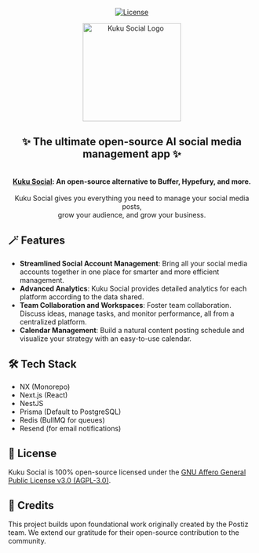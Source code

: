 <p align="center">
<a href="https://opensource.org/license/agpl-v3">
  <img src="https://img.shields.io/badge/License-AGPL%203.0-blue.svg" alt="License">
</a>
</p>

<p align="center">
  <img src="https://github.com/sysfora/kuku/blob/main/Logo.png" alt="Kuku Social Logo" width="200">
</p>

<div align="center">
  <strong>
    <h2>✨ The ultimate open-source AI social media management app ✨</h2><br />
    <a href="https://kukusocial.com">Kuku Social</a>: An open-source alternative to Buffer, Hypefury, and more.<br /><br />
  </strong>
  Kuku Social gives you everything you need to manage your social media posts,<br />grow your audience, and grow your business.
</div>

## 🪄 Features
- **Streamlined Social Account Management**: Bring all your social media accounts together in one place for smarter and more efficient management.  
- **Advanced Analytics**: Kuku Social provides detailed analytics for each platform according to the data shared.  
- **Team Collaboration and Workspaces**: Foster team collaboration. Discuss ideas, manage tasks, and monitor performance, all from a centralized platform.  
- **Calendar Management**: Build a natural content posting schedule and visualize your strategy with an easy-to-use calendar.  

## 🛠️ Tech Stack
- NX (Monorepo)  
- Next.js (React)  
- NestJS  
- Prisma (Default to PostgreSQL)  
- Redis (BullMQ for queues)  
- Resend (for email notifications)  

## 📄 License
Kuku Social is 100% open-source licensed under the [GNU Affero General Public License v3.0 (AGPL-3.0)](LICENSE).

## 🙏 Credits
This project builds upon foundational work originally created by the Postiz team. We extend our gratitude for their open-source contribution to the community.
